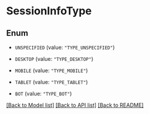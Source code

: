 # SessionInfoType

## Enum


* `UNSPECIFIED` (value: `"TYPE_UNSPECIFIED"`)

* `DESKTOP` (value: `"TYPE_DESKTOP"`)

* `MOBILE` (value: `"TYPE_MOBILE"`)

* `TABLET` (value: `"TYPE_TABLET"`)

* `BOT` (value: `"TYPE_BOT"`)


[[Back to Model list]](../README.md#documentation-for-models) [[Back to API list]](../README.md#documentation-for-api-endpoints) [[Back to README]](../README.md)


